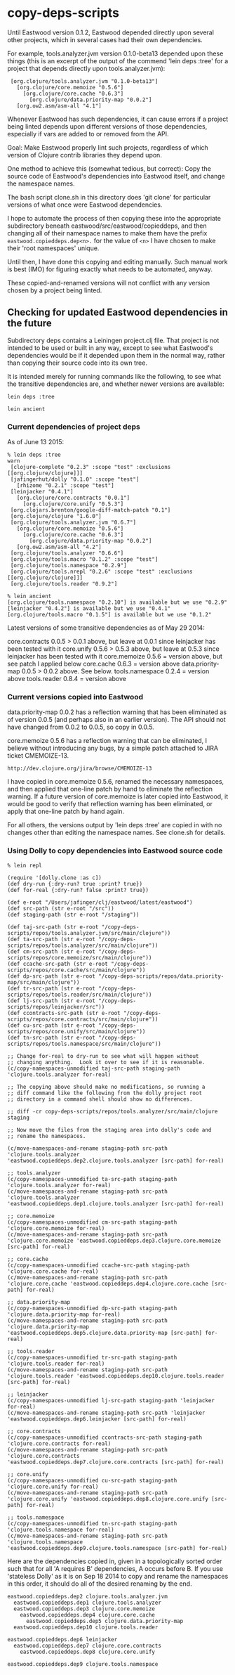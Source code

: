 # copy-deps-scripts

Until Eastwood version 0.1.2, Eastwood depended directly upon several
other projects, which in several cases had their own dependencies.

For example, tools.analyzer.jvm version 0.1.0-beta13 depended upon
these things (this is an excerpt of the output of the commend 'lein
deps :tree' for a project that depends directly upon
tools.analyzer.jvm):

     [org.clojure/tools.analyzer.jvm "0.1.0-beta13"]
       [org.clojure/core.memoize "0.5.6"]
         [org.clojure/core.cache "0.6.3"]
           [org.clojure/data.priority-map "0.0.2"]
       [org.ow2.asm/asm-all "4.1"]

Whenever Eastwood has such dependencies, it can cause errors if a
project being linted depends upon different versions of those
dependencies, especially if vars are added to or removed from the API.

Goal: Make Eastwood properly lint such projects, regardless of which
version of Clojure contrib libraries they depend upon.

One method to achieve this (somewhat tedious, but correct): Copy the
source code of Eastwood's dependencies into Eastwood itself, and
change the namespace names.

The bash script clone.sh in this directory does 'git clone' for
particular versions of what once were Eastwood dependencies.

I hope to automate the process of then copying these into the
appropriate subdirectory beneath eastwood/src/eastwood/copieddeps, and
then changing all of their namespace names to make them have the
prefix `eastwood.copieddeps.dep<n>.` for the value of `<n>` I have
chosen to make their 'root namespaces' unique.

Until then, I have done this copying and editing manually.  Such
manual work is best (IMO) for figuring exactly what needs to be
automated, anyway.

These copied-and-renamed versions will not conflict with any version
chosen by a project being linted.


## Checking for updated Eastwood dependencies in the future

Subdirectory deps contains a Leiningen project.clj file.  That project
is not intended to be used or built in any way, except to see what
Eastwood's dependencies would be if it depended upon them in the
normal way, rather than copying their source code into its own tree.

It is intended merely for running commands like the following, to see
what the transitive dependencies are, and whether newer versions are
available:

    lein deps :tree

    lein ancient


### Current dependencies of project deps

As of June 13 2015:

    % lein deps :tree
    warn
     [clojure-complete "0.2.3" :scope "test" :exclusions [[org.clojure/clojure]]]
     [jafingerhut/dolly "0.1.0" :scope "test"]
       [rhizome "0.2.1" :scope "test"]
     [leinjacker "0.4.1"]
       [org.clojure/core.contracts "0.0.1"]
         [org.clojure/core.unify "0.5.3"]
     [org.clojars.brenton/google-diff-match-patch "0.1"]
     [org.clojure/clojure "1.6.0"]
     [org.clojure/tools.analyzer.jvm "0.6.7"]
       [org.clojure/core.memoize "0.5.6"]
         [org.clojure/core.cache "0.6.3"]
           [org.clojure/data.priority-map "0.0.2"]
       [org.ow2.asm/asm-all "4.2"]
     [org.clojure/tools.analyzer "0.6.6"]
     [org.clojure/tools.macro "0.1.2" :scope "test"]
     [org.clojure/tools.namespace "0.2.9"]
     [org.clojure/tools.nrepl "0.2.6" :scope "test" :exclusions [[org.clojure/clojure]]]
     [org.clojure/tools.reader "0.9.2"]

    % lein ancient
    [org.clojure/tools.namespace "0.2.10"] is available but we use "0.2.9"
    [leinjacker "0.4.2"] is available but we use "0.4.1"
    [org.clojure/tools.macro "0.1.5"] is available but we use "0.1.2"

    
Latest versions of some transitive dependencies as of May 29 2014:

core.contracts 0.0.5 > 0.0.1 above, but leave at 0.0.1 since
  leinjacker has been tested with it
core.unify 0.5.6 > 0.5.3 above, but leave at 0.5.3 since leinjacker
  has been tested with it
core.memoize 0.5.6 = version above, but see patch I applied below
core.cache 0.6.3 = version above
data.priority-map 0.0.5 > 0.0.2 above.  See below.
tools.namespace 0.2.4 = version above
tools.reader 0.8.4 = version above


### Current versions copied into Eastwood

data.priority-map 0.0.2 has a reflection warning that has been
eliminated as of version 0.0.5 (and perhaps also in an earlier
version).  The API should not have changed from 0.0.2 to 0.0.5, so
copy in 0.0.5.

core.memoize 0.5.6 has a reflection warning that can be eliminated, I
believe without introducing any bugs, by a simple patch attached to
JIRA ticket CMEMOIZE-13.

    http://dev.clojure.org/jira/browse/CMEMOIZE-13

I have copied in core.memoize 0.5.6, renamed the necessary namespaces,
and then applied that one-line patch by hand to eliminate the
reflection warning.  If a future version of core.memoize is later
copied into Eastwood, it would be good to verify that reflection
warning has been eliminated, or apply that one-line patch by hand
again.

For all others, the versions output by 'lein deps :tree' are copied in
with no changes other than editing the namespace names.  See clone.sh
for details.


### Using Dolly to copy dependencies into Eastwood source code

    % lein repl

    (require '[dolly.clone :as c])
    (def dry-run {:dry-run? true :print? true})
    (def for-real {:dry-run? false :print? true})

    (def e-root "/Users/jafinger/clj/eastwood/latest/eastwood")
    (def src-path (str e-root "/src"))
    (def staging-path (str e-root "/staging"))

    (def taj-src-path (str e-root "/copy-deps-scripts/repos/tools.analyzer.jvm/src/main/clojure"))
    (def ta-src-path (str e-root "/copy-deps-scripts/repos/tools.analyzer/src/main/clojure"))
    (def cm-src-path (str e-root "/copy-deps-scripts/repos/core.memoize/src/main/clojure"))
    (def ccache-src-path (str e-root "/copy-deps-scripts/repos/core.cache/src/main/clojure"))
    (def dp-src-path (str e-root "/copy-deps-scripts/repos/data.priority-map/src/main/clojure"))
    (def tr-src-path (str e-root "/copy-deps-scripts/repos/tools.reader/src/main/clojure"))
    (def lj-src-path (str e-root "/copy-deps-scripts/repos/leinjacker/src"))
    (def ccontracts-src-path (str e-root "/copy-deps-scripts/repos/core.contracts/src/main/clojure"))
    (def cu-src-path (str e-root "/copy-deps-scripts/repos/core.unify/src/main/clojure"))
    (def tn-src-path (str e-root "/copy-deps-scripts/repos/tools.namespace/src/main/clojure"))

    ;; Change for-real to dry-run to see what will happen without
    ;; changing anything.  Look it over to see if it is reasonable.
    (c/copy-namespaces-unmodified taj-src-path staging-path 'clojure.tools.analyzer for-real)

    ;; The copying above should make no modifications, so running a
    ;; diff command like the following from the dolly project root
    ;; directory in a command shell should show no differences.

    ;; diff -cr copy-deps-scripts/repos/tools.analyzer/src/main/clojure staging

    ;; Now move the files from the staging area into dolly's code and
    ;; rename the namespaces.

    (c/move-namespaces-and-rename staging-path src-path 'clojure.tools.analyzer 'eastwood.copieddeps.dep2.clojure.tools.analyzer [src-path] for-real)

    ;; tools.analyzer
    (c/copy-namespaces-unmodified ta-src-path staging-path 'clojure.tools.analyzer for-real)
    (c/move-namespaces-and-rename staging-path src-path 'clojure.tools.analyzer 'eastwood.copieddeps.dep1.clojure.tools.analyzer [src-path] for-real)

    ;; core.memoize
    (c/copy-namespaces-unmodified cm-src-path staging-path 'clojure.core.memoize for-real)
    (c/move-namespaces-and-rename staging-path src-path 'clojure.core.memoize 'eastwood.copieddeps.dep3.clojure.core.memoize [src-path] for-real)

    ;; core.cache
    (c/copy-namespaces-unmodified ccache-src-path staging-path 'clojure.core.cache for-real)
    (c/move-namespaces-and-rename staging-path src-path 'clojure.core.cache 'eastwood.copieddeps.dep4.clojure.core.cache [src-path] for-real)

    ;; data.priority-map
    (c/copy-namespaces-unmodified dp-src-path staging-path 'clojure.data.priority-map for-real)
    (c/move-namespaces-and-rename staging-path src-path 'clojure.data.priority-map 'eastwood.copieddeps.dep5.clojure.data.priority-map [src-path] for-real)

    ;; tools.reader
    (c/copy-namespaces-unmodified tr-src-path staging-path 'clojure.tools.reader for-real)
    (c/move-namespaces-and-rename staging-path src-path 'clojure.tools.reader 'eastwood.copieddeps.dep10.clojure.tools.reader [src-path] for-real)

    ;; leinjacker
    (c/copy-namespaces-unmodified lj-src-path staging-path 'leinjacker for-real)
    (c/move-namespaces-and-rename staging-path src-path 'leinjacker 'eastwood.copieddeps.dep6.leinjacker [src-path] for-real)

    ;; core.contracts
    (c/copy-namespaces-unmodified ccontracts-src-path staging-path 'clojure.core.contracts for-real)
    (c/move-namespaces-and-rename staging-path src-path 'clojure.core.contracts 'eastwood.copieddeps.dep7.clojure.core.contracts [src-path] for-real)

    ;; core.unify
    (c/copy-namespaces-unmodified cu-src-path staging-path 'clojure.core.unify for-real)
    (c/move-namespaces-and-rename staging-path src-path 'clojure.core.unify 'eastwood.copieddeps.dep8.clojure.core.unify [src-path] for-real)

    ;; tools.namespace
    (c/copy-namespaces-unmodified tn-src-path staging-path 'clojure.tools.namespace for-real)
    (c/move-namespaces-and-rename staging-path src-path 'clojure.tools.namespace 'eastwood.copieddeps.dep9.clojure.tools.namespace [src-path] for-real)


Here are the dependencies copied in, given in a topologically sorted
order such that for all 'A requires B' dependencies, A occurs before
B.  If you use 'stateless Dolly' as it is on Sep 18 2014 to copy and
rename the namespaces in this order, it should do all of the desired
renaming by the end.

    eastwood.copieddeps.dep2 clojure.tools.analyzer.jvm
      eastwood.copieddeps.dep1 clojure.tools.analyzer
      eastwood.copieddeps.dep3 clojure.core.memoize
        eastwood.copieddeps.dep4 clojure.core.cache
          eastwood.copieddeps.dep5 clojure.data.priority-map
      eastwood.copieddeps.dep10 clojure.tools.reader

    eastwood.copieddeps.dep6 leinjacker
      eastwood.copieddeps.dep7 clojure.core.contracts
        eastwood.copieddeps.dep8 clojure.core.unify

    eastwood.copieddeps.dep9 clojure.tools.namespace

